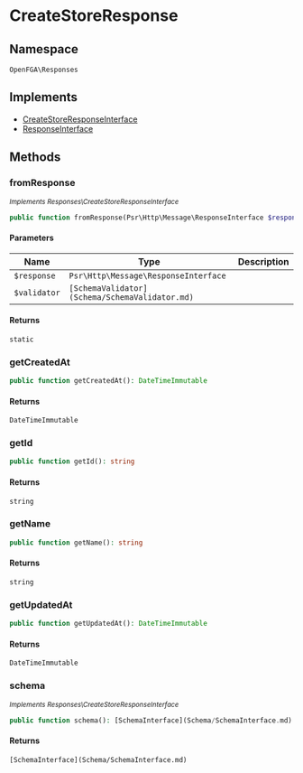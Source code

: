 # CreateStoreResponse


## Namespace
`OpenFGA\Responses`

## Implements
* [CreateStoreResponseInterface](Responses/CreateStoreResponseInterface.md)
* [ResponseInterface](Responses/ResponseInterface.md)

## Methods
### fromResponse

*<small>Implements Responses\CreateStoreResponseInterface</small>*  

```php
public function fromResponse(Psr\Http\Message\ResponseInterface $response, [SchemaValidator](Schema/SchemaValidator.md) $validator): static
```


#### Parameters
| Name | Type | Description |
|------|------|-------------|
| `$response` | `Psr\Http\Message\ResponseInterface` |  |
| `$validator` | `[SchemaValidator](Schema/SchemaValidator.md)` |  |

#### Returns
`static` 

### getCreatedAt


```php
public function getCreatedAt(): DateTimeImmutable
```



#### Returns
`DateTimeImmutable` 

### getId


```php
public function getId(): string
```



#### Returns
`string` 

### getName


```php
public function getName(): string
```



#### Returns
`string` 

### getUpdatedAt


```php
public function getUpdatedAt(): DateTimeImmutable
```



#### Returns
`DateTimeImmutable` 

### schema

*<small>Implements Responses\CreateStoreResponseInterface</small>*  

```php
public function schema(): [SchemaInterface](Schema/SchemaInterface.md)
```



#### Returns
`[SchemaInterface](Schema/SchemaInterface.md)` 

